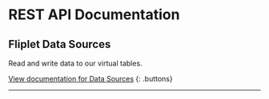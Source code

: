 # REST API Documentation

## Fliplet Data Sources

Read and write data to our virtual tables.

[View documentation for Data Sources](REST-API/fliplet-datasources.md)
{: .buttons}

---